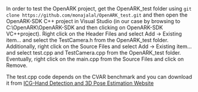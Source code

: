 In order to test the OpenARK project, get the OpenARK_test folder using `git clone https://github.com/monajalal/OpenARK_test.git` and then open the
OpenARK-SDK C++ project in Visual Studio (in our case by browsing to C:\OpenARK\OpenARK-SDK and then clicking on OpenARK-SDK VC++project). Right click on the Header Files and select Add -> Existing item... and select the TestCamera.h from the OpenARK_test folder. Additionally, right click on the Source Files and select Add -> Existing item... and select test.cpp and TestCamera.cpp from the OpenARK_test folder. 
Eventually, right click on the main.cpp from the Source Files and click on Remove. 

The test.cpp code depends on the CVAR benchmark and you can download it from [ICG-Hand Detection and 3D Pose Estimation Website](https://www.tugraz.at/fileadmin/user_upload/Institute/ICG/Downloads/team_lepetit/3d_hand_pose/CVAR_dataset.zip) 



